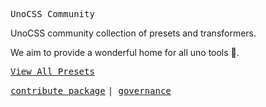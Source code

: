 <samp>UnoCSS Community</samp>

UnoCSS community collection of presets and transformers.

We aim to provide a wonderful home for all uno tools 💜.

[<samp>View All Presets</samp>](https://github.com/unocss-community/.github)

[<samp>contribute package</samp>](https://github.com/unocss-community/.github/blob/main/PACKAGE_CONTRIBUTE.md) <samp> | </samp> [<samp>governance</samp>](https://github.com/unocss-community/.github/blob/main/GOVERNANCE.md)

